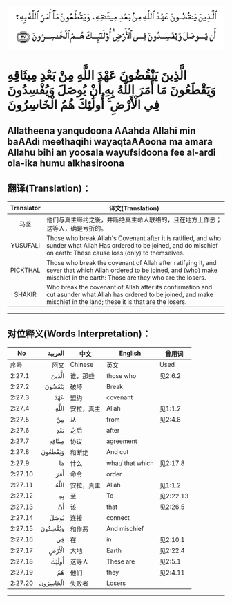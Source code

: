 ![002:027](images/002_027.gif)

#  الَّذِينَ يَنْقُضُونَ عَهْدَ اللَّهِ مِنْ بَعْدِ مِيثَاقِهِ وَيَقْطَعُونَ مَا أَمَرَ اللَّهُ بِهِ أَنْ يُوصَلَ وَيُفْسِدُونَ فِي الْأَرْضِ ۚ أُولَٰئِكَ هُمُ الْخَاسِرُونَ 

## Allatheena yanqudoona AAahda Allahi min baAAdi meethaqihi wayaqtaAAoona ma amara Allahu bihi an yoosala wayufsidoona fee al-ardi ola-ika humu alkhasiroona

## 翻译(Translation)：

| Translator | 译文(Translation)                                            |
|:----------:| ------------------------------------------------------------ |
| 马坚       | 他们与真主缔约之後，并断绝真主命人联络的，且在地方上作恶；这等人，确是亏折的。 |
| YUSUFALI   | Those who break Allah's Covenant after it is ratified, and who sunder what Allah Has ordered to be joined, and do mischief on earth: These cause loss (only) to themselves. |
| PICKTHAL   | Those who break the covenant of Allah after ratifying it, and sever that which Allah ordered to be joined, and (who) make mischief in the earth: Those are they who are the losers. |
| SHAKIR     | Who break the covenant of Allah after its confirmation and cut asunder what Allah has ordered to be joined, and make mischief in the land; these it is that are the losers. |

---

## 对位释义(Words Interpretation)：

| No      |  العربية | 中文       | English          | 曾用词    |
| ------- | -------: | ---------- | ---------------- | --------- |
| 序号    |     阿文 | Chinese    | 英文             | Used      |
| 2:27.1  |    الَّذِينَ | 谁，那些   | those who        | 见2:6.2   |
| 2:27.2  |   يَنْقُضُونَ | 破坏       | Break            |           |
| 2:27.3  |      عَهْدَ | 盟约       | covenant         |           |
| 2:27.4  |     اللَّهِ | 安拉，真主 | Allah            | 见1:1.2   |
| 2:27.5  |       مِنْ | 从         | from             | 见2:4.8   |
| 2:27.6  |      بَعْدِ | 之后       | after            |           |
| 2:27.7  |   مِيثَاقِهِ | 协议       | agreement        |           |
| 2:27.8  |  وَيَقْطَعُونَ | 和断绝     | And cut          |           |
| 2:27.9  |       مَا | 什么       | what/ that which | 见2:17.8  |
| 2:27.10 |      أَمَرَ | 命令       | order            |           |
| 2:27.11 |     اللَّهُ | 安拉，真主 | Allah            | 见1:1.2   |
| 2:27.12 |       بِهِ | 至         | To               | 见2:22.13 |
| 2:27.13 |       أَنْ | 该         | that             | 见2:26.5  |
| 2:27.14 |     يُوصَلَ | 连接       | connect          |           |
| 2:27.15 |  وَيُفْسِدُونَ | 和作恶     | And mischief     |           |
| 2:27.16 |       فِي | 在         | in               | 见2:10.1  |
| 2:27.17 |    الْأَرْضِ | 大地       | Earth            | 见2:22.4  |
| 2:27.18 |    أُولَٰئِكَ | 这等人     | These are        | 见2:5.1   |
| 2:27.19 |       هُمُ | 他们       | they             | 见2:4.11  |
| 2:27.20 | الْخَاسِرُونَ | 失败者     | Losers           |           |

---
